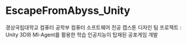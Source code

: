 # EscapeFromAbyss_Unity
경상국립대학교 컴퓨터 공학부 컴퓨터 소프트웨어 전공 캡스톤 디자인 팀 프로젝트 : Unity 3D와 Ml-Agent를 활용한 학습 인공지능이 탑재된 공포게임 개발
